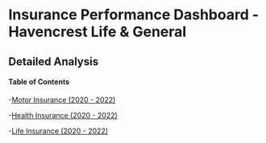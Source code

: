 # Insurance Performance Dashboard - Havencrest Life & General

## Detailed Analysis
#### Table of Contents
-[Motor Insurance (2020 - 2022)](#motor-insurance)

-[Health Insurance (2020 - 2022)](#health-insurance)

-[Life Insurance (2020 - 2022)](#life-insurance)



